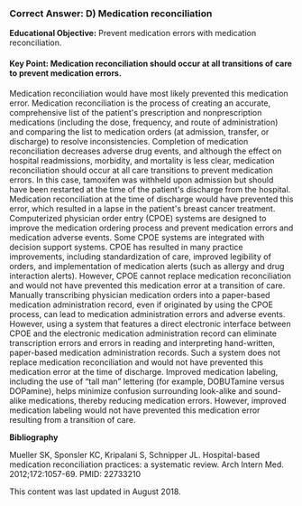 
### Correct Answer: D) Medication reconciliation 

**Educational Objective:** Prevent medication errors with medication reconciliation.

#### **Key Point:** Medication reconciliation should occur at all transitions of care to prevent medication errors.

Medication reconciliation would have most likely prevented this medication error. Medication reconciliation is the process of creating an accurate, comprehensive list of the patient's prescription and nonprescription medications (including the dose, frequency, and route of administration) and comparing the list to medication orders (at admission, transfer, or discharge) to resolve inconsistencies. Completion of medication reconciliation decreases adverse drug events, and although the effect on hospital readmissions, morbidity, and mortality is less clear, medication reconciliation should occur at all care transitions to prevent medication errors. In this case, tamoxifen was withheld upon admission but should have been restarted at the time of the patient's discharge from the hospital. Medication reconciliation at the time of discharge would have prevented this error, which resulted in a lapse in the patient's breast cancer treatment.
Computerized physician order entry (CPOE) systems are designed to improve the medication ordering process and prevent medication errors and medication adverse events. Some CPOE systems are integrated with decision support systems. CPOE has resulted in many practice improvements, including standardization of care, improved legibility of orders, and implementation of medication alerts (such as allergy and drug interaction alerts). However, CPOE cannot replace medication reconciliation and would not have prevented this medication error at a transition of care.
Manually transcribing physician medication orders into a paper-based medication administration record, even if originated by using the CPOE process, can lead to medication administration errors and adverse events. However, using a system that features a direct electronic interface between CPOE and the electronic medication administration record can eliminate transcription errors and errors in reading and interpreting hand-written, paper-based medication administration records. Such a system does not replace medication reconciliation and would not have prevented this medication error at the time of discharge.
Improved medication labeling, including the use of “tall man” lettering (for example, DOBUTamine versus DOPamine), helps minimize confusion surrounding look-alike and sound-alike medications, thereby reducing medication errors. However, improved medication labeling would not have prevented this medication error resulting from a transition of care.

**Bibliography**

Mueller SK, Sponsler KC, Kripalani S, Schnipper JL. Hospital-based medication reconciliation practices: a systematic review. Arch Intern Med. 2012;172:1057-69. PMID: 22733210

This content was last updated in August 2018.